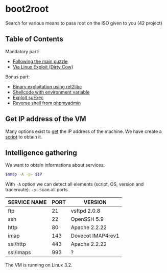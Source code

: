 # boot2root

Search for various means to pass root on the ISO given to you (42 project)

## Table of Contents

Mandatory part:

- [Following the main puzzle](./mandatory/writeup1/README.md)
- [Via Linux Exploit (Dirty Cow)](./mandatory/writeup2/README.md)

Bonus part:

- [Binary exploitation using ret2libc](./bonus/ret2libc.md)
- [Shellcode with environment variable](./bonus/shellcode_by_env.md)
- [Exploit suExec](./bonus/suExec.md)
- [Reverse shell from phpmyadmin](./bonus/reverse_shell.md)

## Get IP address of the VM

Many options exist to [get](https://www.baeldung.com/linux/lan-ip-addresses) the IP address of the machine.
We have create a [script](get_ip.sh) to obtain it.

## Intelligence gathering

We want to obtain informations about services:

``` bash
$nmap -A -p- $IP
```

With `-A` option we can detect all elements (script, OS, version and traceroute).
`-p-` scan all ports.

| **SERVICE NAME** | **PORT**      | **VERSION**        |
|------------------|---------------|--------------------|
| ftp              | 21            | vsftpd 2.0.8       |
| ssh              | 22            | OpenSSH 5.9        |
| http             | 80            | Apache 2.2.22      |
| imap             | 143           | Dovecot IMAP4rev1  |
| ssl/http         | 443           | Apache 2.2.22      |
| ssl/imaps        | 993           | ?                  |

The VM is running on Linux 3.2.
